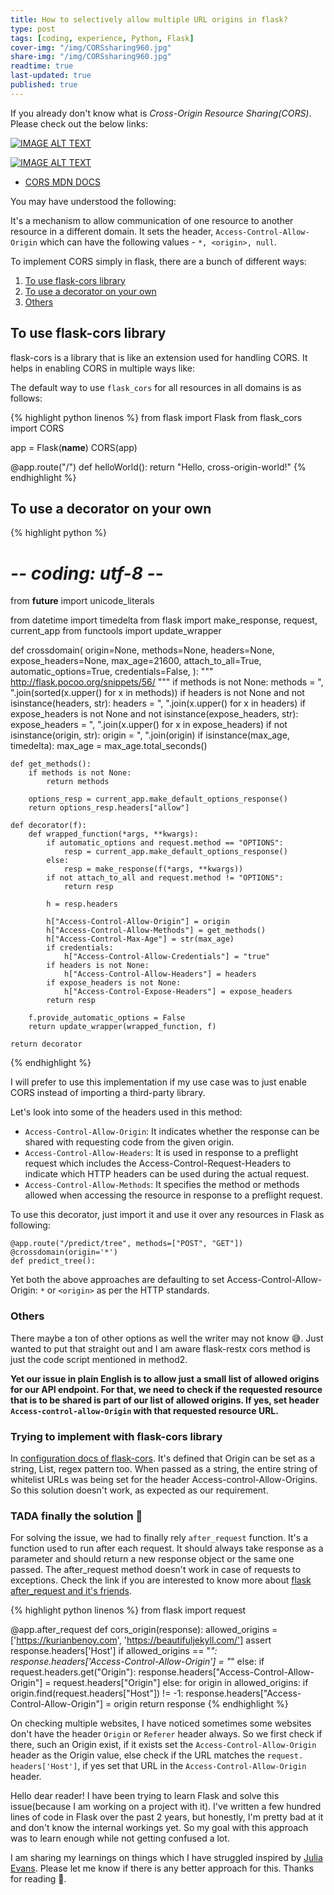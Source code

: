 ```yaml
---
title: How to selectively allow multiple URL origins in flask?
type: post
tags: [coding, experience, Python, Flask]
cover-img: "/img/CORSsharing960.jpg"
share-img: "/img/CORSsharing960.jpg"
readtime: true
last-updated: true
published: true
---
```


If you already don't know what is *Cross-Origin Resource Sharing(CORS)*. Please check out the below links:

[![IMAGE ALT TEXT](http://img.youtube.com/vi/Ka8vG5miErk/0.jpg)](http://www.youtube.com/watch?v=Ka8vG5miErk "Video Title")

[![IMAGE ALT TEXT](http://img.youtube.com/vi/tcLW5d0KAYE/0.jpg)](http://www.youtube.com/watch?v=tcLW5d0KAYE "Video Title")

- [CORS MDN DOCS](https://developer.mozilla.org/en-US/docs/Web/HTTP/CORS)

You may have understood the following:

It's a mechanism to allow communication of one resource to another resource in a different domain. It sets the header, `Access-Control-Allow-Origin`
which can have the following values - `*, <origin>, null`.

To implement CORS simply in flask, there are a bunch of different ways:

1. [To use flask-cors library](#to-use-flask-cors-library)
2. [To use a decorator on your own](#to-use-a-decorator-on-your-own)
3. [Others](#others)

## To use flask-cors library

flask-cors is a library that is like an extension used for handling CORS. It helps in enabling CORS in multiple ways like:

The default way to use `flask_cors` for all resources in all domains is as follows:

{% highlight python linenos %}
from flask import Flask
from flask_cors import CORS

app = Flask(__name__)
CORS(app)

@app.route("/")
def helloWorld():
  return "Hello, cross-origin-world!"
{% endhighlight %}


## To use a decorator on your own

{% highlight python %}
# -*- coding: utf-8 -*-
from __future__ import unicode_literals

from datetime import timedelta
from flask import make_response, request, current_app
from functools import update_wrapper


def crossdomain(
    origin=None,
    methods=None,
    headers=None,
    expose_headers=None,
    max_age=21600,
    attach_to_all=True,
    automatic_options=True,
    credentials=False,
):
    """
    http://flask.pocoo.org/snippets/56/
    """
    if methods is not None:
        methods = ", ".join(sorted(x.upper() for x in methods))
    if headers is not None and not isinstance(headers, str):
        headers = ", ".join(x.upper() for x in headers)
    if expose_headers is not None and not isinstance(expose_headers, str):
        expose_headers = ", ".join(x.upper() for x in expose_headers)
    if not isinstance(origin, str):
        origin = ", ".join(origin)
    if isinstance(max_age, timedelta):
        max_age = max_age.total_seconds()

    def get_methods():
        if methods is not None:
            return methods

        options_resp = current_app.make_default_options_response()
        return options_resp.headers["allow"]

    def decorator(f):
        def wrapped_function(*args, **kwargs):
            if automatic_options and request.method == "OPTIONS":
                resp = current_app.make_default_options_response()
            else:
                resp = make_response(f(*args, **kwargs))
            if not attach_to_all and request.method != "OPTIONS":
                return resp

            h = resp.headers

            h["Access-Control-Allow-Origin"] = origin
            h["Access-Control-Allow-Methods"] = get_methods()
            h["Access-Control-Max-Age"] = str(max_age)
            if credentials:
                h["Access-Control-Allow-Credentials"] = "true"
            if headers is not None:
                h["Access-Control-Allow-Headers"] = headers
            if expose_headers is not None:
                h["Access-Control-Expose-Headers"] = expose_headers
            return resp

        f.provide_automatic_options = False
        return update_wrapper(wrapped_function, f)

    return decorator
{% endhighlight %}

I will prefer to use this implementation if my use case was to just enable CORS instead 
of importing a third-party library. 

Let's look into some of the headers used in this method:

- `Access-Control-Allow-Origin`: It indicates whether the response can be shared with requesting code from the given origin.
- `Access-Control-Allow-Headers`: It is used in response to a preflight request which includes the Access-Control-Request-Headers to indicate which HTTP headers can be used during the actual request.
- `Access-Control-Allow-Methods`: It specifies the method or methods allowed when accessing the resource in response to a preflight request.

To use this decorator, just import it and use it over any resources in Flask as following:

```
@app.route("/predict/tree", methods=["POST", "GET"])
@crossdomain(origin='*')
def predict_tree():
```

Yet both the above approaches are defaulting to set Access-Control-Allow-Origin: `*` or `<origin>` as per the HTTP standards.

### Others

There maybe a ton of other options as well the writer may not know 😅. Just wanted to put that straight out and I am aware flask-restx cors method is
just the code script mentioned in method2.

**Yet our issue in plain English is to allow just a small list of allowed origins for our API endpoint. For that, we need to check if the requested resource that is to be
shared is part of our list of allowed origins. If yes, set header `Access-control-allow-Origin` with that requested resource URL.**

### Trying to implement with flask-cors library

In [configuration docs of flask-cors](https://flask-cors.readthedocs.io/en/latest/configuration.html). It's defined that Origin can be set as a string,
List, regex pattern too. When passed as a string, the entire string of whitelist URLs was being set for the header Access-control-Allow-Origins. So this
solution doesn't work, as expected as our requirement.

### TADA finally the solution 🤗

For solving the issue, we had to finally rely `after_request` function. It's a function used to run after each request. It should always
take response as a parameter and should return a new response object or the same one passed. The after_request method doesn't work in case
of requests to exceptions. Check the link if you are interested to know more about [flask after_request and it's friends](https://pythonise.com/series/learning-flask/python-before-after-request).

{% highlight python linenos %}
from flask import request

@app.after_request
def cors_origin(response):
    allowed_origins = ['https://kurianbenoy.com', 'https://beautifuljekyll.com/']
    assert response.headers['Host']
    if allowed_origins == "*":
        response.headers['Access-Control-Allow-Origin'] = "*"
    else:
        if request.headers.get("Origin"):
            response.headers["Access-Control-Allow-Origin"]  = request.headers["Origin"]
        else:
            for origin in allowed_origins:
                if origin.find(request.headers["Host"]) != -1:
                    response.headers["Access-Control-Allow-Origin"] = origin
    return response
{% endhighlight %}

On checking multiple websites, I have noticed sometimes some websites don't have the header `Origin` or `Referer` header always. So we first check if there, such
an Origin exist, if it exists set the `Access-Control-Allow-Origin` header as the Origin value, else check if the URL matches the `request. headers['Host']`,
if yes set that URL in the `Access-Control-Allow-Origin` header.

Hello dear reader! I have been trying to learn Flask and solve this issue(because I am working on a project with it). I've written a few hundred
lines of code in Flask over the past 2 years, but honestly, I'm pretty bad at it and don't know the internal workings yet. So my goal with this
approach was to learn enough while not getting confused a lot. 

I am sharing my learnings on things which I have struggled inspired by [Julia Evans](https://jvns.ca/blog/2021/05/24/blog-about-what-you-ve-struggled-with/). 
Please let me know if there is any better approach for this. Thanks for reading 🙏.

